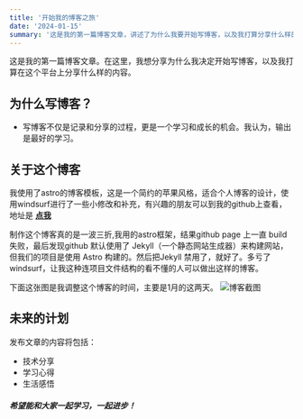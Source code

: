 ```yaml
---
title: '开始我的博客之旅'
date: '2024-01-15'
summary: '这是我的第一篇博客文章，讲述了为什么我要开始写博客，以及我打算分享什么样的内容。'
---
```




这是我的第一篇博客文章。在这里，我想分享为什么我决定开始写博客，以及我打算在这个平台上分享什么样的内容。

## 为什么写博客？

- 写博客不仅是记录和分享的过程，更是一个学习和成长的机会。我认为，输出是最好的学习。

## 关于这个博客

我使用了astro的博客模板，这是一个简约的苹果风格，适合个人博客的设计，使用windsurf进行了一些小修改和补充，有兴趣的朋友可以到我的github上查看，地址是 **[点我](https://github.com/asdfgh20220610/asdfgh20220610.github.io)**

制作这个博客真的是一波三折,我用的astro框架，结果github page 上一直 build 失败，最后发现github 默认使用了 Jekyll（一个静态网站生成器）来构建网站，但我们的项目是使用 Astro 构建的。然后把Jekyll 禁用了，就好了。多亏了windsurf，让我这种连项目文件结构的看不懂的人可以做出这样的博客。

下面这张图是我调整这个博客的时间，主要是1月的这两天。
![博客截图](/blog-images/first-post/blog1.png)




## 未来的计划

发布文章的内容将包括：

- 技术分享
- 学习心得
- 生活感悟

##### 希望能和大家一起学习，一起进步！